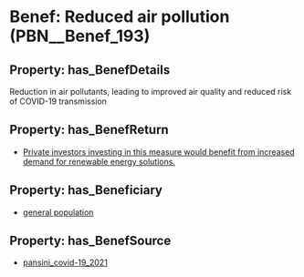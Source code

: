 # Benef: __Reduced air pollution__ (PBN__Benef_193)

## Property: has_BenefDetails

Reduction in air pollutants, leading to improved air quality and reduced risk of COVID-19 transmission

## Property: has_BenefReturn

* [Private investors investing in this measure would benefit from increased demand for renewable energy solutions.](../BenefReturn/PBN__BenefReturn_197)

## Property: has_Beneficiary

* [general population](../Stakeholder/PBN__Stakeholder_9)

## Property: has_BenefSource

* [pansini_covid-19_2021](../Article/PBN__Article_42)

